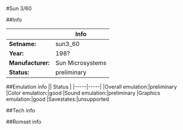 #Sun 3/60

##Info

||Info|
|-----|-----|
|**Setname:**|sun3_60
|**Year:**|198?
|**Manufacturer:**|Sun Microsystems
|**Status:**|preliminary

##Emulation info
|| Status |
|-----|-----|
|Overall emulation:|preliminary
|Color emulation:|good
|Sound emulation:|preliminary
|Graphics emulation:|good
|Savestates:|unsupported

##Tech info

##Romset info

<!--- START OF EDITED COMMENT DO NOT TOUCH TEXT ABOVE-->
